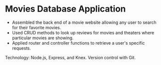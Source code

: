 # Movies Database Application
* Assembled the back end of a movie website allowing any user to search for their favorite movies.
* Used CRUD methods to look up reviews for movies and theaters where particular movies are showing. 
* Applied router and controller functions to retrieve a user's specific requests.


Technology: Node.js, Express, and Knex. Version control with Git. 
